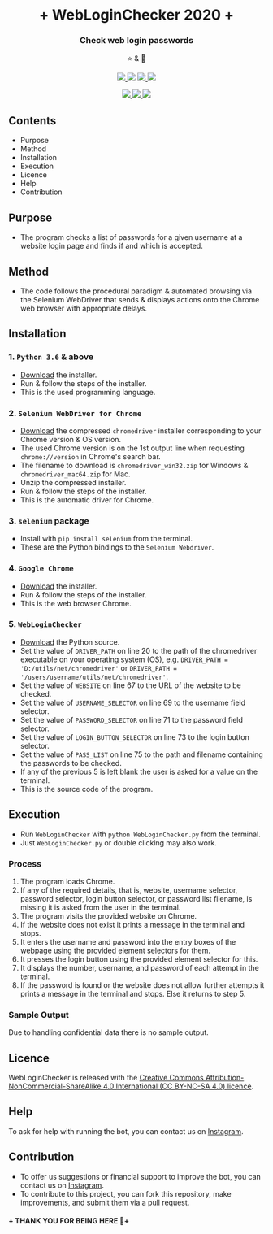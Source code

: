 <h1 align="center">+ WebLoginChecker 2020 +</h1>
<p align="center">
  <h3 align='center'>Check web login passwords</h3>
</p>
  <p align="center">⭐️ & 🔱</p>
  <p align="center">
    <a href="https://github.com/lxndroc">
      <img src="https://img.shields.io/badge/Coded%20By-@lxndroc--@aoctut-yellow" />
    </a>
    <img src="https://img.shields.io/badge/Version-2020-yellow" />
    <a href="https://creativecommons.org/licenses/by-nc-sa/4.0/">
      <img src="https://img.shields.io/badge/Licence-CC%20BY--NC--SA%204.0-yellow" />
    </a>
    <a href="https://instagram.com/aoctut/">
      <img src="https://img.shields.io/badge/Contact-@aoctut-yellow" />
    </a>
  </p>
  <p align="center">
    <a href="https://python.org/">
      <img src="https://img.shields.io/badge/Built%20with-Python3-yellow" />
    </a>
    <a href="https://selenium.dev/selenium/docs/api/py/">
      <img src="https://img.shields.io/badge/Built%20with-Selenium%20WebDriver-yellow" />
    </a>
    <a href="https://google.com/chrome/">
      <img src="https://img.shields.io/badge/Powered%20by-Google%20Chrome-yellow" />
    </a>
  </p>

## Contents
* Purpose
* Method
* Installation
* Execution
* Licence
* Help
* Contribution

## Purpose
* The program checks a list of passwords for a given username at a website login page and finds if and which is accepted.

## Method
* The code follows the procedural paradigm & automated browsing via the Selenium WebDriver that sends & displays actions onto the Chrome web browser with appropriate delays.

## Installation
### 1. `Python 3.6` & above
* [Download](https://python.org/downloads/) the installer.
* Run & follow the steps of the installer.
* This is the used programming language.
### 2. `Selenium WebDriver for Chrome`
* [Download](http://chromedriver.chromium.org/downloads) the compressed `chromedriver` installer corresponding to your Chrome version & OS version.
* The used Chrome version is on the 1st output line when requesting `chrome://version` in Chrome's search bar.
* The filename to download is `chromedriver_win32.zip` for Windows & `chromedriver_mac64.zip` for Mac.
* Unzip the compressed installer.
* Run & follow the steps of the installer.
* This is the automatic driver for Chrome.
### 3. `selenium` package
* Install with `pip install selenium` from the terminal.
* These are the Python bindings to the `Selenium Webdriver`.
### 4. `Google Chrome`
* [Download](https://google.com/chrome/) the installer.
* Run & follow the steps of the installer.
* This is the web browser Chrome.
### 5. `WebLoginChecker`
* [Download](https://github.com/lxndroc/WebLoginChecker/blob/master/WebLoginChecker.py) the Python source.
* Set the value of `DRIVER_PATH` on line 20 to the path of the chromedriver executable on your operating system (OS), e.g. `DRIVER_PATH = 'D:/utils/net/chromedriver'` or `DRIVER_PATH = '/users/username/utils/net/chromedriver'`.
* Set the value of `WEBSITE` on line 67 to the URL of the website to be checked.
* Set the value of `USERNAME_SELECTOR` on line 69 to the username field selector.
* Set the value of `PASSWORD_SELECTOR` on line 71 to the password field selector.
* Set the value of `LOGIN_BUTTON_SELECTOR` on line 73 to the login button selector.
* Set the value of `PASS_LIST` on line 75 to the path and filename containing the passwords to be checked.
* If any of the previous 5 is left blank the user is asked for a value on the terminal.
* This is the source code of the program.

## Execution
* Run `WebLoginChecker` with `python WebLoginChecker.py` from the terminal.
* Just `WebLoginChecker.py` or double clicking may also work.

### Process
  1. The program loads Chrome.
  2. If any of the required details, that is, website, username selector, password selector, login button selector, or password list filename, is missing it is asked from the user in the terminal.
  3. The program visits the provided website on Chrome.
  4. If the website does not exist it prints a message in the terminal and stops.
  5. It enters the username and password into the entry boxes of the webpage using the provided element selectors for them.
  6. It presses the login button using the provided element selector for this.
  7. It displays the number, username, and password of each attempt in the terminal.
  8. If the password is found or the website does not allow further attempts it prints a message in the terminal and stops. Else it returns to step 5.
  
### Sample Output
Due to handling confidential data there is no sample output.

## Licence
WebLoginChecker is released with the [Creative Commons Attribution-NonCommercial-ShareAlike 4.0 International (CC BY-NC-SA 4.0) licence](https://creativecommons.org/licenses/by-nc-sa/4.0/).

## Help
To ask for help with running the bot, you can contact us on [Instagram](https://instagram.com/aoctut/).

## Contribution
  * To offer us suggestions or financial support to improve the bot, you can contact us on [Instagram](https://instagram.com/aoctut/).
  * To contribute to this project, you can fork this repository, make improvements, and submit them via a pull request.

#### + THANK YOU FOR BEING HERE 🙏+
